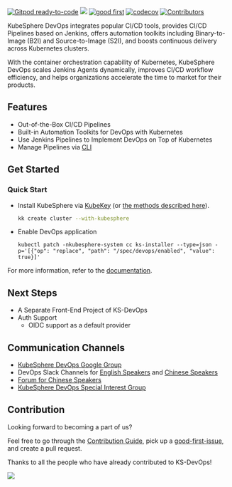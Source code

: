 [![Gitpod ready-to-code](https://img.shields.io/badge/Gitpod-ready--to--code-blue?logo=gitpod)](https://gitpod.io/#https://github.com/kubesphere/ks-devops)
[![](https://goreportcard.com/badge/kubesphere/ks-devops)](https://goreportcard.com/report/kubesphere/ks-devops)
<a href="https://github.com/search?q=user%3Akubesphere-sigs+label%3A%22good+first+issue%22+state%3Aopen+repo%3Akubesphere%2Fks-devops+repo%3Akubesphere-sigs%2Fks-devops-helm-chart&type=Issues&ref=advsearch&l=&l="><img src="https://img.shields.io/github/issues/badges/shields/good%20first%20issue" alt="good first"></a>
[![codecov](https://codecov.io/gh/kubesphere/ks-devops/branch/master/graph/badge.svg?token=XS8g2CjdNL)](https://codecov.io/gh/kubesphere/ks-devops)
[![Contributors](https://img.shields.io/github/contributors/kubesphere/ks-devops.svg)](https://github.com/kubesphere/ks-devops/graphs/contributors)

KubeSphere DevOps integrates popular CI/CD tools, provides CI/CD Pipelines based on Jenkins, offers automation toolkits 
including Binary-to-Image (B2I) and Source-to-Image (S2I), and boosts continuous delivery across Kubernetes clusters.

With the container orchestration capability of Kubernetes, KubeSphere DevOps scales Jenkins Agents dynamically, improves 
CI/CD workflow efficiency, and helps organizations accelerate the time to market for their products.

## Features

* Out-of-the-Box CI/CD Pipelines
* Built-in Automation Toolkits for DevOps with Kubernetes
* Use Jenkins Pipelines to Implement DevOps on Top of Kubernetes
* Manage Pipelines via [CLI](docs/cli.md)

## Get Started

### Quick Start

- Install KubeSphere via [KubeKey](https://github.com/kubesphere/kubekey/) (or [the methods described here](docs/installation.md)).

  ```bash
  kk create cluster --with-kubesphere
  ```

- Enable DevOps application

  ```bash1
  kubectl patch -nkubesphere-system cc ks-installer --type=json -p='[{"op": "replace", "path": "/spec/devops/enabled", "value": true}]'
  ```
For more information, refer to the [documentation](docs).

## Next Steps

- A Separate Front-End Project of KS-DevOps
- Auth Support
  - OIDC support as a default provider


## Communication Channels

- [KubeSphere DevOps Google Group](https://groups.google.com/g/kubesphere-sig-devops/)
- DevOps Slack Channels for [English Speakers](https://kubesphere.slack.com/archives/C010TH02010) and [Chinese Speakers](https://kubesphere.slack.com/archives/C026V4FBWBW)
- [Forum for Chinese Speakers](https://kubesphere.com.cn/forum/t/DevOps)
- [KubeSphere DevOps Special Interest Group](https://github.com/kubesphere/community/tree/master/sig-devops)

## Contribution

Looking forward to becoming a part of us?

Feel free to go through the [Contribution Guide](CONTRIBUTING.md), pick up a [good-first-issue](https://github.com/kubesphere/ks-devops/contribute), and create a pull request.

Thanks to all the people who have already contributed to KS-DevOps!

<a href="https://github.com/kubesphere/ks-devops/graphs/contributors"><img src="https://opencollective.com/ks-devops/contributors.svg?width=890&button=false" /></a>

